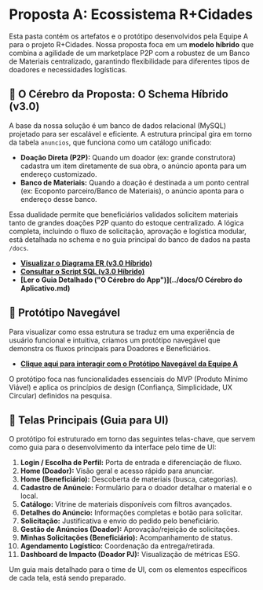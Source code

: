 # Proposta A: Ecossistema R+Cidades

Esta pasta contém os artefatos e o protótipo desenvolvidos pela Equipe A para o projeto R+Cidades. Nossa proposta foca em um **modelo híbrido** que combina a agilidade de um marketplace P2P com a robustez de um Banco de Materiais centralizado, garantindo flexibilidade para diferentes tipos de doadores e necessidades logísticas.

## 🧠 O Cérebro da Proposta: O Schema Híbrido (v3.0)

A base da nossa solução é um banco de dados relacional (MySQL) projetado para ser escalável e eficiente. A estrutura principal gira em torno da tabela `anuncios`, que funciona como um catálogo unificado:

* **Doação Direta (P2P):** Quando um doador (ex: grande construtora) cadastra um item diretamente de sua obra, o anúncio aponta para um endereço customizado.
* **Banco de Materiais:** Quando a doação é destinada a um ponto central (ex: Ecoponto parceiro/Banco de Materiais), o anúncio aponta para o endereço desse banco.

Essa dualidade permite que beneficiários validados solicitem materiais tanto de grandes doações P2P quanto do estoque centralizado. A lógica completa, incluindo o fluxo de solicitação, aprovação e logística modular, está detalhada no schema e no guia principal do banco de dados na pasta `/docs`.

* **[Visualizar o Diagrama ER (v3.0 Híbrido)](../docs/diagrama_entidade_relacionamento.png)**
* **[Consultar o Script SQL (v3.0 Híbrido)](../database/schema.sql)**
* **[Ler o Guia Detalhado ("O Cérebro do App")](../docs/O Cérebro do Aplicativo.md)**

## 🚀 Protótipo Navegável

Para visualizar como essa estrutura se traduz em uma experiência de usuário funcional e intuitiva, criamos um protótipo navegável que demonstra os fluxos principais para Doadores e Beneficiários.

* **[Clique aqui para interagir com o Protótipo Navegável da Equipe A](https://mateusads11.github.io/r-cidades-app/)**


O protótipo foca nas funcionalidades essenciais do MVP (Produto Mínimo Viável) e aplica os princípios de design (Confiança, Simplicidade, UX Circular) definidos na pesquisa.

## 🎨 Telas Principais (Guia para UI)

O protótipo foi estruturado em torno das seguintes telas-chave, que servem como guia para o desenvolvimento da interface pelo time de UI:

1.  **Login / Escolha de Perfil:** Porta de entrada e diferenciação de fluxo.
2.  **Home (Doador):** Visão geral e acesso rápido para anunciar.
3.  **Home (Beneficiário):** Descoberta de materiais (busca, categorias).
4.  **Cadastro de Anúncio:** Formulário para o doador detalhar o material e o local.
5.  **Catálogo:** Vitrine de materiais disponíveis com filtros avançados.
6.  **Detalhes do Anúncio:** Informações completas e botão para solicitar.
7.  **Solicitação:** Justificativa e envio do pedido pelo beneficiário.
8.  **Gestão de Anúncios (Doador):** Aprovação/rejeição de solicitações.
9.  **Minhas Solicitações (Beneficiário):** Acompanhamento de status.
10. **Agendamento Logístico:** Coordenação da entrega/retirada.
11. **Dashboard de Impacto (Doador PJ):** Visualização de métricas ESG.

Um guia mais detalhado para o time de UI, com os elementos específicos de cada tela, está sendo preparado.
